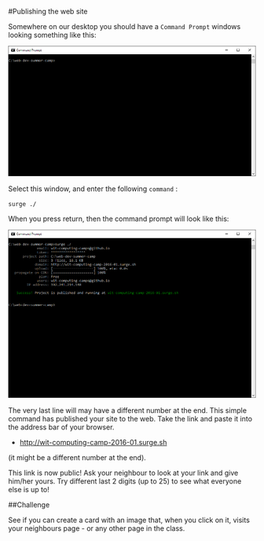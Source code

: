 #Publishing the web site

Somewhere on our desktop you should have a `Command Prompt` windows looking something like this:

![](img/33.png)

Select this window, and enter the following `command` :

~~~
surge ./
~~~

When you press return, then the command prompt will look like this:

![](img/34.png)

The very last line will may have a different number at the end. This simple command has published your site to the web. Take the link and paste it into the address bar of your browser.

- <http://wit-computing-camp-2016-01.surge.sh>

(it might be a different number at the end).

This link is now public! Ask your neighbour to look at your link and give him/her yours. Try different last 2 digits (up to 25) to see what everyone else is up to!


##Challenge

See if you can create a card with an image that, when you click on it, visits your neighbours page - or any other page in the class.